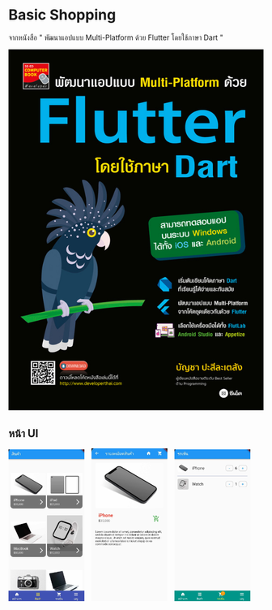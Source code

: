 
# Basic Shopping 

จากหนังสือ " พัฒนาแอปแบบ Multi-Platform ด้วย Flutter โดยใช้ภาษา Dart "



![Logo](https://github.com/Teerapoom/Basic-Shopping-Flutter/blob/main/IMG_git/bookflutter.jpg)


## หน้า UI 
<img src="https://github.com/Teerapoom/Basic-Shopping-Flutter/blob/main/IMG_git/UI%201.jpg" width="150" style="margin-right:10px;"/> 
<img src="https://github.com/Teerapoom/Basic-Shopping-Flutter/blob/main/IMG_git/UI%202.jpg" width="150" style="margin-right:10px;"/> 
<img src="https://github.com/Teerapoom/Basic-Shopping-Flutter/blob/main/IMG_git/UI%203.jpg" width="150"/>




